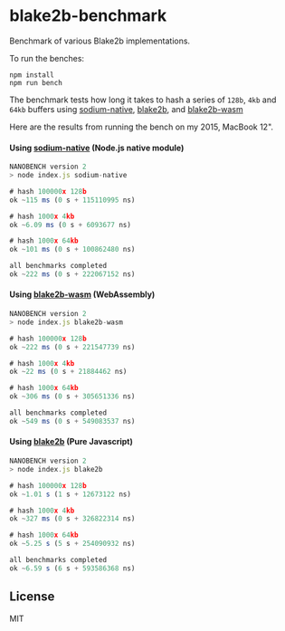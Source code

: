# blake2b-benchmark

Benchmark of various Blake2b implementations.

To run the benches:

```
npm install
npm run bench
```

The benchmark tests how long it takes to hash a series of `128b`, `4kb` and `64kb` buffers
using [sodium-native](https://github.com/sodium-friends/sodium-native), [blake2b](https://github.com/emilbayes/blake2b), and [blake2b-wasm](https://github.com/mafintosh/blake2b-wasm)

Here are the results from running the bench on my 2015, MacBook 12".

#### Using [sodium-native](https://github.com/sodium-friends/sodium-native) (Node.js native module)

``` js
NANOBENCH version 2
> node index.js sodium-native

# hash 100000x 128b
ok ~115 ms (0 s + 115110995 ns)

# hash 1000x 4kb
ok ~6.09 ms (0 s + 6093677 ns)

# hash 1000x 64kb
ok ~101 ms (0 s + 100862480 ns)

all benchmarks completed
ok ~222 ms (0 s + 222067152 ns)
```

#### Using [blake2b-wasm](https://github.com/mafintosh/blake2b-wasm) (WebAssembly)

``` js
NANOBENCH version 2
> node index.js blake2b-wasm

# hash 100000x 128b
ok ~222 ms (0 s + 221547739 ns)

# hash 1000x 4kb
ok ~22 ms (0 s + 21884462 ns)

# hash 1000x 64kb
ok ~306 ms (0 s + 305651336 ns)

all benchmarks completed
ok ~549 ms (0 s + 549083537 ns)
```

#### Using [blake2b](https://github.com/emilbayes/blake2b) (Pure Javascript)

``` js
NANOBENCH version 2
> node index.js blake2b

# hash 100000x 128b
ok ~1.01 s (1 s + 12673122 ns)

# hash 1000x 4kb
ok ~327 ms (0 s + 326822314 ns)

# hash 1000x 64kb
ok ~5.25 s (5 s + 254090932 ns)

all benchmarks completed
ok ~6.59 s (6 s + 593586368 ns)
```

## License

MIT
